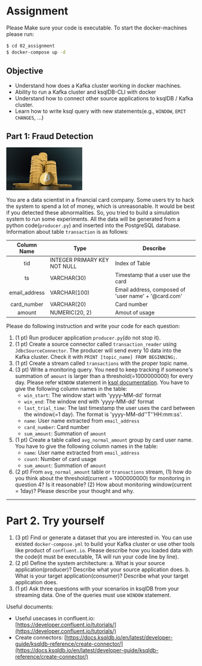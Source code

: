 # Assignment

Please Make sure your code is executable. To start the docker-machines please run:

```bash
$ cd 02_assignment
$ docker-compose up -d
```

## Objective

* Understand how does a Kafka cluster working in docker machines.
* Ability to run a Kafka cluster and ksqlDB-CLI with docker
* Understand how to connect other source applications to ksqlDB / Kafka cluster.
* Learn how to write ksql query with new statements(e.g., `WINDOW`, `EMIT CHANGES`, ...)

## Part 1: Fraud Detection

<img src="./bitcoin.jpg" width="40%">

You are a data scientist in a financial card company. Some users try to hack the system to spend a lot of money, which is unreasonable. It would be best if you detected these abnormalities. So, you tried to build a simulation system to run some experiments. All the data will be generated from a python code(`producer.py`) and inserted into the PostgreSQL database. Information about table `transaction` is as follows: 

| Column Name | Type | Describe |
|:--:|---| --- |
| tid | INTEGER PRIMARY KEY NOT NULL | Index of Table |
| ts | VARCHAR(30) | Timestamp that a user use the card |
| email_address | VARCHAR(100) | Email address, composed of 'user name' + '@card.com' |
| card_number | VARCHAR(20) | Card number |
| amount | NUMERIC(20, 2) | Amout of usage |

Please do following instruction and write your code for each question:

1. (1 pt) Run producer application `producer.py`(do not stop it).
2. (1 pt) Create a source connector called `transaction_reader` using `JdbcSourceConnector`. The producer will send every 10 data into the Kafka cluster. Check it with `PRINT [topic_name] FROM BEGINNING;`.
3. (1 pt) Create a stream called `transactions` with the proper topic name.
4. (3 pt) Write a monitoring query. You need to keep tracking if someone's summation of `amount` is larger than a threshold(=1000000000) for every day. Please refer `WINDOW` statement in [ksql documentation](https://docs.ksqldb.io/en/latest/developer-guide/ksqldb-reference/select-pull-query/#window). You have to give the following column names in the table: 
    * `win_start`: The window start with 'yyyy-MM-dd' format
    * `win_end`: The window end with 'yyyy-MM-dd' format
    * `last_trial_time`: The last timestamp the user uses the card between the window(=1 day). The format is 'yyyy-MM-dd''T''HH:mm:ss'.
    * `name`: User name extracted from `email_address` 
    * `card_number`: Card number
    * `sum_amount`: Summation of `amount`
5. (1 pt) Create a table called `avg_normal_amount` group by card user name. You have to give the following column names in the table: 
    * `name`: User name extracted from `email_address` 
    * `count`: Number of card usage
    * `sum_amount`: Summation of `amount`
6. (2 pt) From `avg_normal_amount` table or `transactions` stream, (1) how do you think about the threshold(current = 1000000000) for monitoring in question 4? Is it reasonable? (2) How about monitoring window(current = 1day)? Please describe your thought and why.

---

# Part 2. Try yourself

1. (3 pt) Find or generate a dataset that you are interested in. You can use existed `docker-compose.yml` to build your Kafka cluster or use other tools like product of `confluent.io`. Please describe how you loaded data with the code(it must be executable, TA will run your code line by line).
2. (2 pt) Define the system architecture:
    a. What is your source application(producer)? Describe what your source application does.
    b. What is your target application(consumer)? Describe what your target application does.
3. (1 pt) Ask three questions with your scenarios in ksqlDB from your streaming data. One of the queries must use `WINDOW` statement.

Useful documents:

- Useful usecases in confluent.io: [https://developer.confluent.io/tutorials/](https://developer.confluent.io/tutorials/)
- Create connectors: [https://docs.ksqldb.io/en/latest/developer-guide/ksqldb-reference/create-connector/](https://docs.ksqldb.io/en/latest/developer-guide/ksqldb-reference/create-connector/)